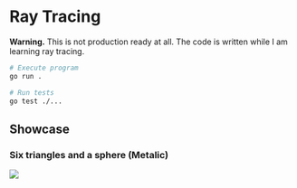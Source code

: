 Ray Tracing
===

**Warning.** This is not production ready at all. The code is written while I am learning ray tracing.


```bash
# Execute program
go run .

# Run tests
go test ./...
```

## Showcase

### Six triangles and a sphere (Metalic)

![](./demo/six-triangles-and-a-sphere.ppm)